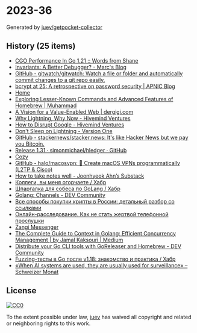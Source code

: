 # 2023-36

Generated by [juev/getpocket-collector](https://github.com/juev/getpocket-collector)

## History (25 items)

- [CGO Performance In Go 1.21 :: Words from Shane](https://shane.ai/posts/cgo-performance-in-go1.21/)
- [Invariants: A Better Debugger? - Marc's Blog](https://brooker.co.za/blog/2023/07/28/ds-testing.html)
- [GitHub - gitwatch/gitwatch: Watch a file or folder and automatically commit changes to a git repo easily.](https://github.com/gitwatch/gitwatch)
- [bcrypt at 25: A retrospective on password security | APNIC Blog](https://blog.apnic.net/2023/08/02/bcrypt-at-25-a-retrospective-on-password-security/)
- [Home](https://xrss.infogulch.com)
- [Exploring Lesser-Known Commands and Advanced Features of Homebrew | Muhammad](https://muhammadraza.me/2023/exploring-homebrew)
- [A Vision for a Value-Enabled Web | dergigi.com](https://dergigi.com/2022/12/18/a-vision-for-a-value-enabled-web/)
- [Why Lightning, Why Now - Hivemind Ventures](https://hivemind.vc/why-lightning-why-now/)
- [How to Disrupt Google - Hivemind Ventures](https://hivemind.vc/howtodisruptgoogle/)
- [Don't Sleep on Lightning - Version One](https://versionone.vc/dont-sleep-on-lightning/)
- [GitHub - stackernews/stacker.news: It's like Hacker News but we pay you Bitcoin.](https://github.com/stackernews/stacker.news)
- [Release 1.31 · simonmichael/hledger · GitHub](https://github.com/simonmichael/hledger/releases/1.31)
- [Cozy](https://cozy-reader.netlify.app)
- [GitHub - halo/macosvpn: :wrench: Create macOS VPNs programmatically (L2TP & Cisco)](https://github.com/halo/macosvpn)
- [How to take notes well - Joonhyeok Ahn’s Substack](https://joonhyeokahn.substack.com/p/how-to-take-notes-well)
- [Коллеги, вы меня огорчаете / Хабр](https://habr.com/ru/companies/oleg-bunin/articles/521582/)
- [Шпаргалка для собеса по GoLang / Хабр](https://habr.com/ru/articles/758662/)
- [Golang: Channels - DEV Community](https://dev.to/mr_destructive/golang-channels-4nhg)
- [Все способы покупки крипты в России: детальный разбор со ссылками](https://thebellmirror.com/vse-sposoby-pokupki-kripty-v-rossii-detalnyy-razbor-so-ssylkami)
- [Онлайн-расследование. Как не стать жертвой телефонной прослушки](https://thebellmirror.com/onlayn-rassledovanie-kak-ne-stat-zhertvoy-telefonnoy-proslushki)
- [Zangi Messenger](https://zangi.com)
- [The Complete Guide to Context in Golang: Efficient Concurrency Management | by Jamal Kaksouri | Medium](https://medium.com/@jamal.kaksouri/the-complete-guide-to-context-in-golang-efficient-concurrency-management-43d722f6eaea)
- [Distribute your Go CLI tools with GoReleaser and Homebrew - DEV Community](https://dev.to/40percentironman/distribute-your-go-cli-tools-with-goreleaser-and-homebrew-4jd8)
- [Fuzzing-тесты в Go после v1.18: знакомство и практика / Хабр](https://habr.com/ru/companies/oleg-bunin/articles/709248/)
- [«When AI systems are used, they are usually used for surveillance» – Schweizer Monat](https://schweizermonat.ch/when-ai-systems-are-used-they-are-usually-used-for-surveillance/)

## License

[![CC0](https://mirrors.creativecommons.org/presskit/buttons/88x31/svg/cc-zero.svg)](https://creativecommons.org/publicdomain/zero/1.0/)

To the extent possible under law, [juev](https://github.com/juev) has waived all copyright and related or neighboring rights to this work.

